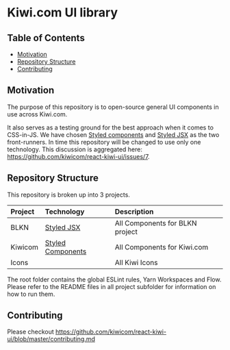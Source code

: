 # Kiwi.com UI library

## Table of Contents

* [Motivation](#motivation)
* [Repository Structure](#repository-structure)
* [Contributing](#contributing)

## Motivation

The purpose of this repository is to open-source general UI components in use across Kiwi.com.

It also serves as a testing ground for the best approach when it comes to CSS-in-JS. We have chosen [Styled components](https://www.styled-components.com) and [Styled JSX](https://github.com/zeit/styled-jsx) as the two front-runners. In time this repository will be changed to use only one technology. This discussion is aggregated here: https://github.com/kiwicom/react-kiwi-ui/issues/7.

## Repository Structure

This repository is broken up into 3 projects.

| Project | Technology                                             | Description                     |
| :------ | :----------------------------------------------------- | :------------------------------ |
| BLKN    | [Styled JSX](https://github.com/zeit/styled-jsx)       | All Components for BLKN project |
| Kiwicom | [Styled Components](https://www.styled-components.com) | All Components for Kiwi.com     |
| Icons   |                                                        | All Kiwi Icons                  |

The root folder contains the global ESLint rules, Yarn Workspaces and Flow. Please refer to the README files in all project subfolder for information on how to run them.

## Contributing

Please checkout https://github.com/kiwicom/react-kiwi-ui/blob/master/contributing.md
